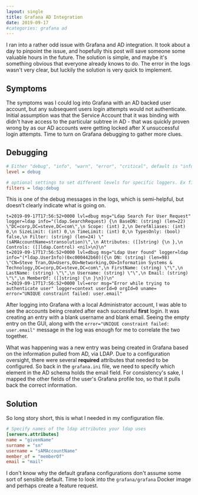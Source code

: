 ```yaml
---
layout: single
title: Grafana AD Integration
date: 2019-09-17
#categories: grafana ad
---
```


I ran into a rather odd issue with Grafana and AD integration.  It took about a day to pinpoint the issue, and hopefully this post will save someone some valuable hours in the future.  The solution is simple, and maybe it's something obvious that everyone already knows to do.  The error in the logs wasn't very clear, but luckily the solution is very quick to implement.

## Symptoms
The symptoms was I could log into Grafana with an AD backed user account, but any subsequent users login attempts would not authenticate.  Initial assumption was that the Service
Account that it was binding with didn't have access to the particular subtree in AD - that was quickly proven wrong by as our AD accounts were getting locked after X unsuccessful login attempts.  Time to turn on Grafana debugging to gather more clues.


## Debugging
```ini
# Either "debug", "info", "warn", "error", "critical", default is "info"
level = debug

# optional settings to set different levels for specific loggers. Ex filters = sqlstore:debug
filters = ldap:debug
```

This is one of the debug messages in the logs, which is semi-helpful, but doesn't clearly indicate what is going on.

```
t=2019-09-17T17:56:52+0000 lvl=dbug msg="Ldap Search For User Request" logger=ldap info="(ldap.SearchRequest) {\n BaseDN: (string) (len=22) \"DC=corp,DC=steve,DC=com\",\n Scope: (int) 2,\n DerefAliases: (int) 0,\n SizeLimit: (int) 0,\n TimeLimit: (int) 0,\n TypesOnly: (bool) false,\n Filter: (string) (len=24) \"(sAMAccountName=stransolution)\",\n Attributes: ([]string) {\n },\n Controls: ([]ldap.Control) <nil>\n}\n"
t=2019-09-17T17:56:52+0000 lvl=dbug msg="Ldap User found" logger=ldap info="(*ldap.UserInfo)(0xc000442b60)({\n DN: (string) (len=98) \"CN=Steve Tran,OU=Users,OU=Networking,OU=Information Systems & Technology,DC=corp,DC=steve,DC=com\",\n FirstName: (string) \"\",\n LastName: (string) \"\",\n Username: (string) \"\",\n Email: (string) \"\",\n MemberOf: ([]string) {\n }\n})\n"
t=2019-09-17T17:56:52+0000 lvl=eror msg="Error while trying to authenticate user" logger=context userId=0 orgId=0 uname= error="UNIQUE constraint failed: user.email"
```

After logging into Grafana with a local Administrator account, I was able to see the accounts being created after each successful **first** login.  It was creating an entry with a blank username and blank email.  Seeing the empty entry on the GUI, along with the `error="UNIQUE constraint failed: user.email"` message in the log was enough for me to correlate the two together.  

What was happening was a new entry was being created in Grafana based on the information pulled from AD, via LDAP.  Due to a configuration oversight, there were several **required** attributes that needed to be configured.  So back in the `grafana.ini` file, we need to specify which element in the AD schema holds the email field.  For consistency's sake, I mapped the other fields of the user's Grafana profile too, so that it pulls back the correct information.   

## Solution
So long story short, this is what I needed in my configuration file.
```ini
# Specify names of the ldap attributes your ldap uses
[servers.attributes]
name = "givenName"
surname = "sn"
username = "sAMAccountName"
member_of = "memberOf"
email = "mail"
```

I don't know why the default grafana configurations don't assume some sort of sensible default.  Time to look into the `grafana/grafana` Docker image and perhaps create a feature request.
